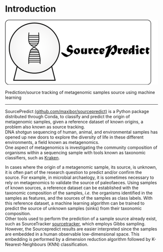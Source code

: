 # Introduction

![](_assets/img/sourcepredict_logo.png)


Prediction/source tracking of metagenomic samples source using machine learning 

----

SourcePredict [(github.com/maxibor/sourcepredict)](https://github.com/maxibor/sourcepredict) is a Python package distributed through Conda, to classify and predict the origin of metagenomic samples, given a reference dataset of known origins, a problem also known as source tracking.  
DNA shotgun sequencing of human, animal, and environmental samples has opened up new doors to explore the diversity of life in these different environments, a field known as metagenomics.  
One aspect of metagenomics is investigating the community composition of organisms within a sequencing sample with tools known as taxonomic classifiers, such as [Kraken](https://ccb.jhu.edu/software/kraken/).

In cases where the origin of a metagenomic sample, its source, is unknown, it is often part of the research question to predict and/or confirm the source.
For example, in microbial archaelogy, it is sometimes necessary to rely on metagenomics to validate the source of paleofaeces.
Using samples of known sources, a reference dataset can be established with the taxonomic composition of the samples, *i.e.* the organisms identified in the samples as features, and the sources of the samples as class labels.
With this reference dataset, a machine learning algorithm can be trained to predict the source of unknown samples (sinks) from their taxonomic composition.  
Other tools used to perform the prediction of a sample source already exist, such as SourceTracker [sourcetracker](https://www.nature.com/articles/nmeth.1650), which employs Gibbs sampling.  
However, the Sourcepredict results are easier interpreted since the samples are embedded in a human observable low-dimensional space. This embedding is performed by a dimension reduction algorithm followed by K-Nearest-Neighbours (KNN) classification.